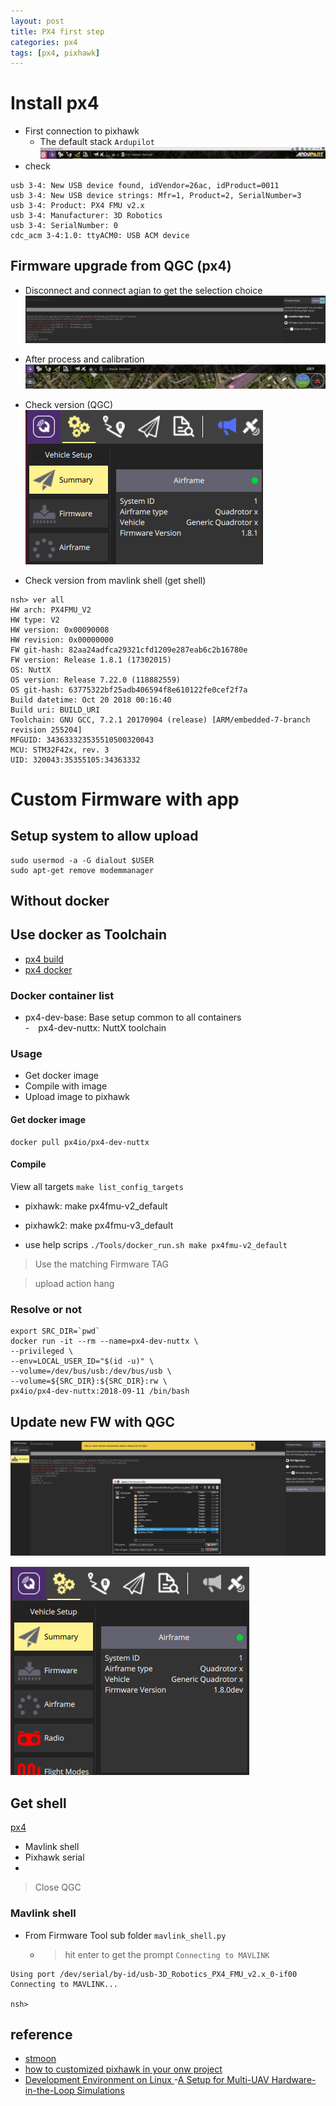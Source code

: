 ```yaml
---
layout: post
title: PX4 first step
categories: px4
tags: [px4, pixhawk]
---
```

# Install px4
- First connection to pixhawk
  - The default stack `Ardupilot`
![](/images/2018-12-31-21-51-15.png)
-  check 
```
usb 3-4: New USB device found, idVendor=26ac, idProduct=0011
usb 3-4: New USB device strings: Mfr=1, Product=2, SerialNumber=3
usb 3-4: Product: PX4 FMU v2.x
usb 3-4: Manufacturer: 3D Robotics
usb 3-4: SerialNumber: 0
cdc_acm 3-4:1.0: ttyACM0: USB ACM device
```

## Firmware upgrade from QGC (px4)
- Disconnect and connect agian to get the selection choice
![](/images/2018-12-31-22-00-00.png)

- After process and calibration
![](/images/2019-01-01-07-38-51.png)

- Check version  (QGC)  
![](/images/2019-01-01-10-06-27.png)

- Check version from mavlink shell (get shell)

```
nsh> ver all
HW arch: PX4FMU_V2
HW type: V2
HW version: 0x00090008
HW revision: 0x00000000
FW git-hash: 82aa24adfca29321cfd1209e287eab6c2b16780e
FW version: Release 1.8.1 (17302015)
OS: NuttX
OS version: Release 7.22.0 (118882559)
OS git-hash: 63775322bf25adb406594f8e610122fe0cef2f7a
Build datetime: Oct 20 2018 00:16:40
Build uri: BUILD_URI
Toolchain: GNU GCC, 7.2.1 20170904 (release) [ARM/embedded-7-branch revision 255204]
MFGUID: 343633323535510500320043
MCU: STM32F42x, rev. 3
UID: 320043:35355105:34363332 
```

# Custom Firmware with app
## Setup system to allow upload 
```
sudo usermod -a -G dialout $USER
sudo apt-get remove modemmanager
```

## Without docker

## Use docker as Toolchain
- [px4 build](https://dev.px4.io/en/setup/building_px4.html)
- [px4 docker](https://dev.px4.io/en/test_and_ci/docker.html)

### Docker container list
- px4-dev-base: 	Base setup common to all containers  
    - px4-dev-nuttx:	NuttX toolchain

### Usage
- Get docker image
- Compile with image
- Upload image to pixhawk

#### Get docker image
```
docker pull px4io/px4-dev-nuttx
```

#### Compile 
View all targets `make list_config_targets`
- pixhawk: make px4fmu-v2_default
- pixhawk2: make px4fmu-v3_default

- use help scrips `./Tools/docker_run.sh make px4fmu-v2_default`
> Use the matching Firmware TAG

> upload action hang

### Resolve or not
```
export SRC_DIR=`pwd`
docker run -it --rm --name=px4-dev-nuttx \
--privileged \
--env=LOCAL_USER_ID="$(id -u)" \
--volume=/dev/bus/usb:/dev/bus/usb \
--volume=${SRC_DIR}:${SRC_DIR}:rw \
px4io/px4-dev-nuttx:2018-09-11 /bin/bash

```

## Update new FW with QGC
![](/images/2019-01-01-11-41-44.png)

![](/images/2019-01-01-11-46-07.png)


## Get shell
[px4](http://dev.px4.io/en/debug/system_console.html)
- Mavlink shell
- Pixhawk serial
- 
> Close QGC


### Mavlink shell
- From Firmware Tool sub folder `mavlink_shell.py`
  - > hit enter to get the prompt `Connecting to MAVLINK`
```
Using port /dev/serial/by-id/usb-3D_Robotics_PX4_FMU_v2.x_0-if00
Connecting to MAVLINK...

nsh> 
```
## reference
- [stmoon](https://stmoon.github.io/pixahwke-modyul-cugahaebogi-hello-world/)
- [how to customized pixhawk in your onw project](http://nutshellking.com/articles/xue-xi-zong-jie/customize_Pixhawk/)
- [Development Environment on Linux
](http://dev.px4.io/en/setup/dev_env_linux.html)
-[A Setup for Multi-UAV Hardware-in-the-Loop
Simulations](http://www.kyb.tuebingen.mpg.de/fileadmin/user_upload/files/publications/2015/RED-UAS-2015-Odelga.pdf)